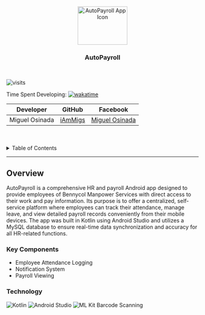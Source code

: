 <a name="readme-top">

<br/>

<br />
<div align="center">
  <a href="https://github.com/zyx-0314/">
  <!-- TODO: If you want to add logo or banner you can add it here -->
    <img src="./app/src/main/res/drawable/app_icon.png" alt="AutoPayroll App Icon" width="130" height="100">
  </a>
<!-- TODO: Change Title to the name of the title of your Project -->
  <h3 align="center">AutoPayroll</h3>
</div>

<br />

![visits](https://visit-counter.vercel.app/counter.png?page=https%3A%2F%2Fgithub.com%2FiAmMigs%2FAutoPayroll-Mobile&s=40&c=00ff00&bg=00000000&no=2&ff=digi&tb=Visitor+Count%3A+&ta=)

Time Spent Developing: [![wakatime](https://wakatime.com/badge/user/fe86aec1-b572-4bf9-bf34-8015a3695a2c/project/75dfa597-93e7-4ea6-8f4a-47022362a8fa.svg)](https://wakatime.com/badge/user/fe86aec1-b572-4bf9-bf34-8015a3695a2c/project/75dfa597-93e7-4ea6-8f4a-47022362a8fa)

| Developer | GitHub                                    | Facebook                                    |
| ---------- | ----------------------------------------- | --------------------------------------------- |
| Miguel Osinada | [iAmMigs](https://github.com/iAmMigs) | [Miguel Osinada](https://www.facebook.com/IamMigs) |

<br />
<br />

<!-- TODO: If you want to add more layers for your readme -->
<details>
  <summary>Table of Contents</summary>
  <ol>
    <li>
      <a href="#overview">Overview</a>
      <ol>
        <li>
          <a href="#key-components">Key Components</a>
        </li>
        <li>
          <a href="#technology">Technology</a>
        </li>
      </ol>
    </li>
    <li>
      <a href="#resources">Resources</a>
    </li>
  </ol>
</details>

---

## Overview

<!-- TODO: To be changed -->
<!-- The following are just sample -->
AutoPayroll is a comprehensive HR and payroll Android app designed to provide employees of Bennycol Manpower Services with direct access to their work and pay information. Its purpose is to offer a centralized, self-service platform where employees can track their attendance, manage leave, and view detailed payroll records conveniently from their mobile devices. The app was built in Kotlin using Android Studio and utilizes a MySQL database to ensure real-time data synchronization and accuracy for all HR-related functions.

### Key Components
<!-- TODO: List of Key Components -->
<!-- The following are just sample -->
- Employee Attendance Logging
- Notification System
- Payroll Viewing

### Technology
<!-- TODO: List of Technology Used -->
![Kotlin](https://img.shields.io/badge/Kotlin-7F52FF?style=for-the-badge&logo=Kotlin&logoColor=white)
![Android Studio](https://img.shields.io/badge/Android%20Studio-3DDC84?style=for-the-badge&logo=android-studio&logoColor=white)
![ML Kit Barcode Scanning](https://img.shields.io/badge/ML%20Kit-Barcode%20Scanning-FF6F00?style=for-the-badge&logo=tensorflow&logoColor=white)
